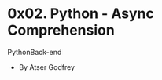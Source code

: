 0x02. Python - Async Comprehension
==================================

PythonBack-end

-   By Atser Godfrey

